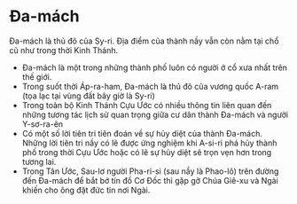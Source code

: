 # Đa-mách

Đa-mách là thủ đô của Sy-ri. Địa điểm của thành nầy vẫn còn nằm tại chổ cũ như trong thời Kinh Thánh.
- Đa-mách là một trong những thành phố luôn có người ở cổ xưa nhất trên thế giới.
- Trong suốt thời Áp-ra-ham, Đa-mách là thủ đô của vương quốc A-ram (tọa lạc tại vùng đất bây giờ là Sy-ri)
- Trong toàn bộ Kinh Thánh Cựu Ước có nhiều thông tin liên quan đến những tương tác lịch sử quan trọng giữa cư dân thành Đa-mách và người Y-sơ-ra-ên
- Có một số lời tiên tri tiên đoán về sự hủy diệt của thành Đa-mách.  Những lời tiên tri nầy có lẽ được ứng nghiệm khi A-si-ri phá hủy thành phố trong thời Cựu Ước hoặc có lẽ sự hủy diệt sẽ trọn vẹn hơn trong tương lai.
- Trong Tân Ước, Sau-lơ người Pha-ri-si (sau nầy là Phao-lô) trên đường đến Đa-mách để bắt bớ tín đồ Cơ Đốc thì gặp gỡ Chúa Giê-xu và Ngài khiến cho ông đặt đức tin nơi Ngài.

